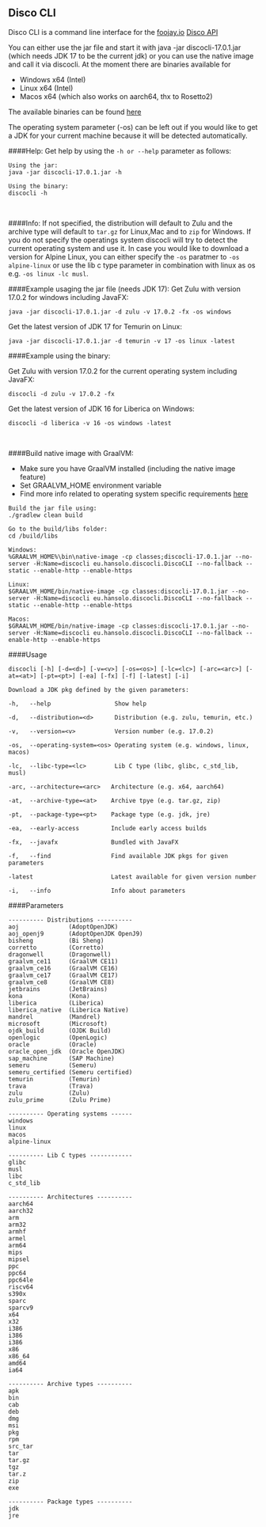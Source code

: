 ## Disco CLI

Disco CLI is a command line interface for the [foojay.io](https://foojay.io) [Disco API](https://github.com/foojayio/discoapi)

You can either use the jar file and start it with java -jar discocli-17.0.1.jar (which needs JDK 17 to be
the current jdk) or
you can use the native image and call it via discocli.
At the moment there are binaries available for 
- Windows x64 (Intel)
- Linux x64 (Intel)
- Macos x64 (which also works on aarch64, thx to Rosetto2)

The available binaries can be found [here](https://github.com/HanSolo/discocli/releases)

The operating system parameter (-os) can be left out if you would like to get a JDK for
your current machine because it will be detected automatically.


####Help:
Get help by using the ```-h or --help``` parameter as follows:

```shell
Using the jar:
java -jar discocli-17.0.1.jar -h

Using the binary:
discocli -h
```
<br>

####Info:
If not specified, the distribution will default to Zulu and the 
archive type will default to ```tar.gz``` for Linux,Mac and to ```zip``` for Windows.
If you do not specify the operatings system discocli will try to detect
the current operating system and use it.
In case you would like to download a version for Alpine Linux, you can
either specify the ```-os``` paratmer to ```-os alpine-linux``` or use
the lib c type parameter in combination with linux as os e.g. ```-os linux -lc musl```.
<br>

####Example usaging the jar file (needs JDK 17):
Get Zulu with version 17.0.2 for windows including JavaFX:
```shell
java -jar discocli-17.0.1.jar -d zulu -v 17.0.2 -fx -os windows
```
Get the latest version of JDK 17 for Temurin on Linux:
```shell
java -jar discocli-17.0.1.jar -d temurin -v 17 -os linux -latest
```


####Example using the binary:

Get Zulu with version 17.0.2 for the current operating system including JavaFX:
```shell
discocli -d zulu -v 17.0.2 -fx
```
Get the latest version of JDK 16 for Liberica on Windows:
```shell
discocli -d liberica -v 16 -os windows -latest
```

<br>

####Build native image with GraalVM:

- Make sure you have GraalVM installed (including the native image feature)
- Set GRAALVM_HOME environment variable
- Find more info related to operating system specific requirements [here](https://www.graalvm.org/22.0/reference-manual/native-image/)


```shell
Build the jar file using:
./gradlew clean build
```
```shell
Go to the build/libs folder:
cd /build/libs
```
```shell
Windows:
%GRAALVM_HOME%\bin\native-image -cp classes;discocli-17.0.1.jar --no-server -H:Name=discocli eu.hansolo.discocli.DiscoCLI --no-fallback --static --enable-http --enable-https

Linux:
$GRAALVM_HOME/bin/native-image -cp classes:discocli-17.0.1.jar --no-server -H:Name=discocli eu.hansolo.discocli.DiscoCLI --no-fallback --static --enable-http --enable-https

Macos:
$GRAALVM_HOME/bin/native-image -cp classes:discocli-17.0.1.jar --no-server -H:Name=discocli eu.hansolo.discocli.DiscoCLI --no-fallback --enable-http --enable-https
```

####Usage
```
discocli [-h] [-d=<d>] [-v=<v>] [-os=<os>] [-lc=<lc>] [-arc=<arc>] [-at=<at>] [-pt=<pt>] [-ea] [-fx] [-f] [-latest] [-i]

Download a JDK pkg defined by the given parameters:

-h,   --help                  Show help

-d,   --distribution=<d>      Distribution (e.g. zulu, temurin, etc.)

-v,   --version=<v>           Version number (e.g. 17.0.2)

-os,  --operating-system=<os> Operating system (e.g. windows, linux, macos)

-lc,  --libc-type=<lc>        Lib C type (libc, glibc, c_std_lib, musl)

-arc, --architecture=<arc>   Architecture (e.g. x64, aarch64)

-at,  --archive-type=<at>    Archive tpye (e.g. tar.gz, zip)

-pt,  --package-type=<pt>    Package type (e.g. jdk, jre)

-ea,  --early-access         Include early access builds

-fx,  --javafx               Bundled with JavaFX

-f,   --find                 Find available JDK pkgs for given parameters

-latest                      Latest available for given version number

-i,   --info                 Info about parameters
```

####Parameters
```
---------- Distributions ----------
aoj              (AdoptOpenJDK)
aoj_openj9       (AdoptOpenJDK OpenJ9)
bisheng          (Bi Sheng)
corretto         (Corretto)
dragonwell       (Dragonwell)
graalvm_ce11     (GraalVM CE11)
graalvm_ce16     (GraalVM CE16)
graalvm_ce17     (GraalVM CE17)
graalvm_ce8      (GraalVM CE8)
jetbrains        (JetBrains)
kona             (Kona)
liberica         (Liberica)
liberica_native  (Liberica Native)
mandrel          (Mandrel)
microsoft        (Microsoft)
ojdk_build       (OJDK Build)
openlogic        (OpenLogic)
oracle           (Oracle)
oracle_open_jdk  (Oracle OpenJDK)
sap_machine      (SAP Machine)
semeru           (Semeru)
semeru_certified (Semeru certified)
temurin          (Temurin)
trava            (Trava)
zulu             (Zulu)
zulu_prime       (Zulu Prime)

---------- Operating systems ------
windows
linux
macos
alpine-linux

---------- Lib C types ------------
glibc
musl
libc
c_std_lib

---------- Architectures ----------
aarch64
aarch32
arm
arm32
armhf
armel
arm64
mips
mipsel
ppc
ppc64
ppc64le
riscv64
s390x
sparc
sparcv9
x64
x32
i386
i386
i386
x86
x86_64
amd64
ia64

---------- Archive types ----------
apk
bin
cab
deb
dmg
msi
pkg
rpm
src_tar
tar
tar.gz
tgz
tar.z
zip
exe

---------- Package types ----------
jdk
jre
```